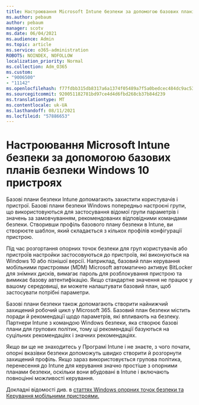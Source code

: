 ```yaml
---
title: Настроювання Microsoft Intune безпеки за допомогою базових планів безпеки Windows 10 пристроях
ms.author: pebaum
author: pebaum
manager: scotv
ms.date: 06/04/2021
ms.audience: Admin
ms.topic: article
ms.service: o365-administration
ROBOTS: NOINDEX, NOFOLLOW
localization_priority: Normal
ms.collection: Adm_O365
ms.custom:
- "9006500"
- "11142"
ms.openlocfilehash: f77fdbb315db8317a6a1374f05489a7f5a0bedcec484dc9ac53a473098583949
ms.sourcegitcommit: 920051182781bd97ce4d4d6fbd268cb37b84d239
ms.translationtype: MT
ms.contentlocale: uk-UA
ms.lasthandoff: 08/11/2021
ms.locfileid: "57886653"
---
```

# <a name="use-microsoft-intune-security-baselines-to-configure-windows-10-devices"></a>Настроювання Microsoft Intune безпеки за допомогою базових планів безпеки Windows 10 пристроях

Базові плани безпеки Intune допомагають захистити користувачів і пристрої. Базові плани безпеки Windows попередньо настроєні групи, що використовуються для застосування відомої групи параметрів і значень за замовчуванням, рекомендованих відповідними командами безпеки. Створивши профіль базового плану безпеки в Intune, ви створюєте шаблон, який складається з кількох профілів конфігурації пристрою.

Під час розгортання опорних точок безпеки для груп користувачів або пристроїв настройки застосовуються до пристроїв, які виконуються на Windows 10 або пізнішої версії. Наприклад, базовий план керування мобільними пристроями (MDM) Microsoft автоматично активує BitLocker для знімних дисків, вимагає пароль для розблокування пристрою та вимикає базову автентифікацію. Якщо стандартне значення не працює у вашому середовищі, ви можете налаштувати базовий план, щоб застосувати потрібні параметри.

Базові плани безпеки також допомагають створити найнижчий захищений робочий цикл у Microsoft 365. Базовий план безпеки містить поради й рекомендації щодо параметрів, які впливають на безпеку. Партнери Intune з командою Windows безпеки, яка створює базові плани для групових політик, тому ці рекомендації базуються на суцільних рекомендаціях і значних рекомендаціях.

Якщо ви ще не знаходитесь у Програмі Intune і не знаєте, з чого почати, опорні вказівки безпеки допоможуть швидко створити й розгорнути захищений профіль. Якщо зараз використовується групова політика, перенесення до Intune для керування значно простіше з опорними планами безпеки, оскільки вони вбудовані в Intune і включають повноцінні можливості керування.

Докладні відомості див. в [статтях Windows опорних точок безпеки та](https://docs.microsoft.com/windows/security/threat-protection/windows-security-baselines) [Керування мобільними пристроями.](https://docs.microsoft.com/windows/client-management/mdm/)

